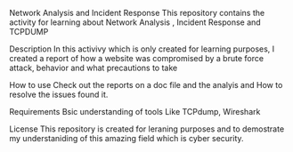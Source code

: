 Network Analysis and Incident Response
This repository contains the activity for learning about Network Analysis , Incident Response and TCPDUMP

Description
In this activivy which is only created for learning purposes, I created a report of how a website was compromised by a brute force attack, behavior and what precautions to take

How to use
Check out the reports on a doc file and the analyis and How to resolve the issues found it.

Requirements
Bsic understanding of tools Like TCPdump, Wireshark

License
This repository is created for leraning purposes and to demostrate my understaniding of this amazing field which is cyber security.
